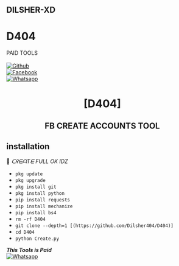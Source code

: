 ##     DILSHER-XD
# D404
PAID TOOLS
<b></b> </br> <br>[![Github](https://img.shields.io/badge/Github-Dilsher404-dimgray?style=flat-square&logo=github)](https://github.com/AKING110)<br> [![Facebook](https://img.shields.io/badge/Facebook-AKING-blue?style=flat-square&logo=facebook)](https://www.facebook.com/MR.AKING.07)<br> [![Whatsapp](https://img.shields.io/badge/Whatsapp-AKING-deepgreen?style=flat-square&logo=whatsapp)](https://wa.me/+923259678489)



<h1 align="center"> [D404]</h1>

<h2 align="center">  FB CREATE ACCOUNTS TOOL </h2>


## <b>installation</b>

🔰 _ᑕᖇᗴᗩTᗴ FULL OK IDZ_


- `pkg update`
- `pkg upgrade`
- `pkg install git`
- `pkg install python`
- `pip install requests`
- `pip install mechanize`
- `pip install bs4`
- `rm -rf D404`
- `git clone --depth=1 [(https://github.com/Dilsher404/D404)]`
- `cd D404`
- `python Create.py`



 ___This Tools is Paid___</br>
 [![Whatsapp](https://img.shields.io/badge/Whatsapp-DILSHER-deepgreen?style=flat-square&logo=whatsapp)](https://wa.me/+923259678489)
